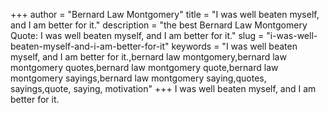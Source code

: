 +++
author = "Bernard Law Montgomery"
title = "I was well beaten myself, and I am better for it."
description = "the best Bernard Law Montgomery Quote: I was well beaten myself, and I am better for it."
slug = "i-was-well-beaten-myself-and-i-am-better-for-it"
keywords = "I was well beaten myself, and I am better for it.,bernard law montgomery,bernard law montgomery quotes,bernard law montgomery quote,bernard law montgomery sayings,bernard law montgomery saying,quotes, sayings,quote, saying, motivation"
+++
I was well beaten myself, and I am better for it.
